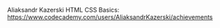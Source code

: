 Aliaksandr Kazerski
HTML CSS Basics: https://www.codecademy.com/users/AliaksandrKazerski/achievements
